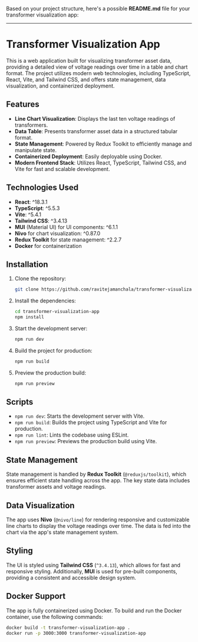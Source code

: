 Based on your project structure, here's a possible **README.md** file for your transformer visualization app:

---

# Transformer Visualization App

This is a web application built for visualizing transformer asset data, providing a detailed view of voltage readings over time in a table and chart format. The project utilizes modern web technologies, including TypeScript, React, Vite, and Tailwind CSS, and offers state management, data visualization, and containerized deployment.

## Features

- **Line Chart Visualization**: Displays the last ten voltage readings of transformers.
- **Data Table**: Presents transformer asset data in a structured tabular format.
- **State Management**: Powered by Redux Toolkit to efficiently manage and manipulate state.
- **Containerized Deployment**: Easily deployable using Docker.
- **Modern Frontend Stack**: Utilizes React, TypeScript, Tailwind CSS, and Vite for fast and scalable development.

## Technologies Used

- **React**: ^18.3.1
- **TypeScript**: ^5.5.3
- **Vite**: ^5.4.1
- **Tailwind CSS**: ^3.4.13
- **MUI** (Material UI) for UI components: ^6.1.1
- **Nivo** for chart visualization: ^0.87.0
- **Redux Toolkit** for state management: ^2.2.7
- **Docker** for containerization

## Installation

1. Clone the repository:

   ```bash
   git clone https://github.com/ravitejamanchala/transformer-visualization-app.git
   ```

2. Install the dependencies:

   ```bash
   cd transformer-visualization-app
   npm install
   ```

3. Start the development server:

   ```bash
   npm run dev
   ```

4. Build the project for production:

   ```bash
   npm run build
   ```

5. Preview the production build:

   ```bash
   npm run preview
   ```

## Scripts

- `npm run dev`: Starts the development server with Vite.
- `npm run build`: Builds the project using TypeScript and Vite for production.
- `npm run lint`: Lints the codebase using ESLint.
- `npm run preview`: Previews the production build using Vite.

## State Management

State management is handled by **Redux Toolkit** (`@reduxjs/toolkit`), which ensures efficient state handling across the app. The key state data includes transformer assets and voltage readings.

## Data Visualization

The app uses **Nivo** (`@nivo/line`) for rendering responsive and customizable line charts to display the voltage readings over time. The data is fed into the chart via the app's state management system.

## Styling

The UI is styled using **Tailwind CSS** (`^3.4.13`), which allows for fast and responsive styling. Additionally, **MUI** is used for pre-built components, providing a consistent and accessible design system.

## Docker Support

The app is fully containerized using Docker. To build and run the Docker container, use the following commands:

```bash
docker build -t transformer-visualization-app .
docker run -p 3000:3000 transformer-visualization-app
```
